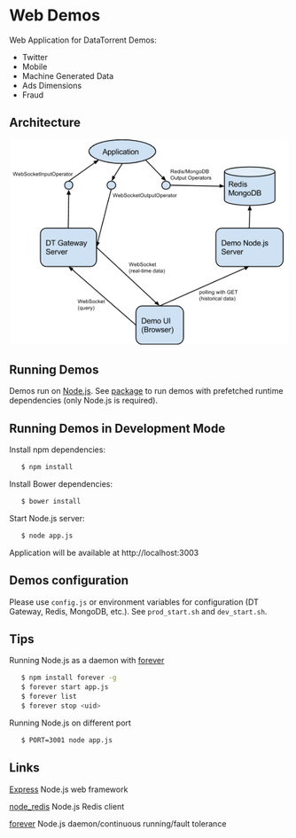 Web Demos
===============

Web Application for DataTorrent Demos:
- Twitter
- Mobile
- Machine Generated Data
- Ads Dimensions
- Fraud

## Architecture

![Demos Architecture](docs/demos_architecture.png "Demos Architecture")

## Running Demos
 Demos run on [Node.js](http://nodejs.org/).
 See [package](package) to run demos with prefetched runtime dependencies (only Node.js is required).

## Running Demos in Development Mode
 Install npm dependencies:

 ``` bash
    $ npm install
 ```

 Install Bower dependencies:

 ``` bash
    $ bower install
 ```

 Start Node.js server:

 ``` bash
    $ node app.js
 ```

 Application will be available at http://localhost:3003

## Demos configuration
 Please use ```config.js``` or environment variables for configuration (DT Gateway, Redis, MongoDB, etc.).
 See ```prod_start.sh``` and ```dev_start.sh```.


## Tips

 Running Node.js as a daemon with [forever](https://github.com/nodejitsu/forever)

 ``` bash
    $ npm install forever -g
    $ forever start app.js
    $ forever list
    $ forever stop <uid>
 ```

 Running Node.js on different port

 ``` bash
    $ PORT=3001 node app.js
 ```

## Links

[Express](https://github.com/visionmedia/express) Node.js web framework

[node_redis](https://github.com/mranney/node_redis) Node.js Redis client

[forever](https://github.com/nodejitsu/forever) Node.js daemon/continuous running/fault tolerance